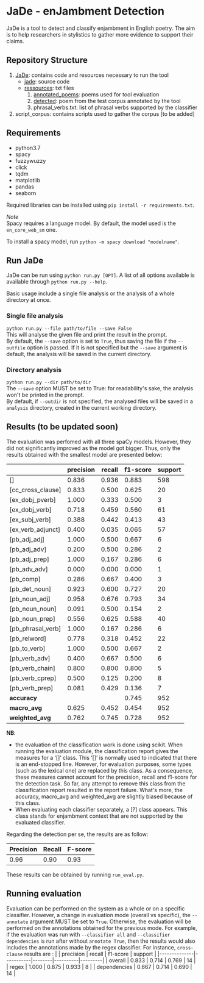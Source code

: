 # JaDe - enJambment Detection

JaDe is a tool to detect and classify enjambment in English poetry.
The aim is to help researchers in stylistics to gather more evidence to support
their claims.

## Repository Structure

1. [JaDe](https://github.com/MongetE/JaDe/tree/master/JaDe): contains code and
resources necessary to run the tool
    - [jade](https://github.com/MongetE/JaDe/tree/master/JaDe/jade): source code
    - [ressources](https://github.com/MongetE/JaDe/tree/master/JaDe/resources/): txt files
        1. [annotated_poems](https://github.com/MongetE/JaDe/tree/master/JaDe/resources/annotated_poems):
        poems used for tool evaluation
        2. [detected](https://github.com/MongetE/JaDe/tree/master/JaDe/resources/detected):
        poem from the test corpus annotated by the tool
        3. phrasal_verbs.txt: list of phrasal verbs supported by the classifier
2. script_corpus: contains scripts used to gather the corpus [to be added]

## Requirements

- python3.7
- spacy
- fuzzywuzzy
- click
- tqdm
- matplotlib
- pandas 
- seaborn

Required libraries can be installed using `pip install -r requirements.txt`.

*Note*  
Spacy requires a language model. By default, the model used is  the
`en_core_web_sm` one.

To install a spacy model, run `python -m spacy download "modelname"`.

## Run JaDe

JaDe can be run using `python run.py [OPT]`. A list of all options available is
available through `python run.py --help`.

Basic usage include a single file analysis or the analysis of a whole directory
at once.  

### Single file analysis

`python run.py --file path/to/file --save False`  
This will analyse the given file and print the result in the prompt.  
By default, the `--save` option is set to `True`, thus saving the file if the
`--outfile` option is passed.
If it is not specified but the `--save` argument is default, the analysis will
be saved in the current directory.

### Directory analysis

`python run.py --dir path/to/dir`  
The `--save` option MUST be set to True: for readability's sake, the analysis
won't be printed in the prompt.  
By default, if `--outdir` is not specified, the analysed files will be saved in
a `analysis` directory, created in the current working directory.

## Results (to be updated soon)

The evaluation was perfomed with all three spaCy models. However, they did not
significantly improved as the model got bigger. Thus, only the results obtained
with the smallest model are presented below:

|                   | precision | recall | f1-score | support |
|-------------------|-----------|--------|----------|---------|
| []                | 0.836     | 0.936  | 0.883    | 598     |
| [cc_cross_clause] | 0.833     | 0.500  | 0.625    | 20      |
| [ex_dobj_pverb]   | 1.000     | 0.333  | 0.500    | 3       |
| [ex_dobj_verb]    | 0.718     | 0.459  | 0.560    | 61      |
| [ex_subj_verb]    | 0.388     | 0.442  | 0.413    | 43      |
| [ex_verb_adjunct] | 0.400     | 0.035  | 0.065    | 57      |
| [pb_adj_adj]      | 1.000     | 0.500  | 0.667    | 6       |
| [pb_adj_adv]      | 0.200     | 0.500  | 0.286    | 2       |
| [pb_adj_prep]     | 1.000     | 0.167  | 0.286    | 6       |
| [pb_adv_adv]      | 0.000     | 0.000  | 0.000    | 1       |
| [pb_comp]         | 0.286     | 0.667  | 0.400    | 3       |
| [pb_det_noun]     | 0.923     | 0.600  | 0.727    | 20      |
| [pb_noun_adj]     | 0.958     | 0.676  | 0.793    | 34      |
| [pb_noun_noun]    | 0.091     | 0.500  | 0.154    | 2       |
| [pb_noun_prep]    | 0.556     | 0.625  | 0.588    | 40      |
| [pb_phrasal_verb] | 1.000     | 0.167  | 0.286    | 6       |
| [pb_relword]      | 0.778     | 0.318  | 0.452    | 22      |
| [pb_to_verb]      | 1.000     | 0.500  | 0.667    | 2       |
| [pb_verb_adv]     | 0.400     | 0.667  | 0.500    | 6       |
| [pb_verb_chain]   | 0.800     | 0.800  | 0.800    | 5       |
| [pb_verb_cprep]   | 0.500     | 0.125  | 0.200    | 8       |
| [pb_verb_prep]    | 0.081     | 0.429  | 0.136    | 7       |
| **accuracy**      |           |        | 0.745    | 952     |
| **macro_avg**     | 0.625     | 0.452  | 0.454    | 952     |
| **weighted_avg**  | 0.762     | 0.745  | 0.728    | 952     |

**NB**:

- the evaluation of the classification work is done using scikit. When
running the evaluation module, the classification report gives the measures for
a ‘[]’ class. This ‘[]’ is normally used to indicated that there is an
end-stopped line. However, for evaluation purposes, some types (such as the
lexical one) are replaced by this class. As a consequence, these measures cannot
account for the precision, recall and f1-score for the detection task. So far,
any attempt to remove this class from the classification report resulted in the
report failure. What's more, the accuracy, macro_avg and weighted_avg are
slightly biased because of this class.
- When evaluating each classifier separately, a [?] class appears. This class
stands for enjambment context that are not supported by the evaluated classifier.


Regarding the detection per se, the results are as follow:

| Precision | Recall | F-score |
|-----------|--------|---------|
| 0.96      | 0.90   | 0.93    |

These results can be obtained by running `run_eval.py`.

## Running evaluation

Evaluation can be performed on the system as a whole or on a specific classifier.
However, a change in evaluation mode (overall vs specific), the `--annotate`
argument MUST be set to `True`. Otherwise, the evaluation will be performed
on the annotations obtained for the previous mode. For example, if the evaluation
was run with `--classifier all` and `--classifier dependencies` is run after 
without `annotate True`, then the results would also includes the annotations
made by the regex classifier.
For instance, `cross-clause` results are :
|              | precision | recall | f1-score | support |
|--------------|-----------|--------|----------|---------|
| overall      | 0.833     | 0.714  | 0.769    | 14      |
| regex        | 1.000     | 0.875  | 0.933    | 8       |
| dependencies | 0.667     | 0.714  | 0.690    | 14      |